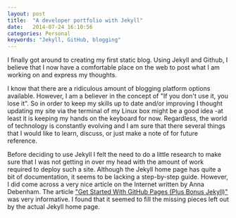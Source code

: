```yaml
---
layout: post
title:  "A developer portfolio with Jekyll"
date:   2014-07-24 16:10:56
categories: Personal
keywords: "Jekyll, GitHub, blogging"
---
```


I finally got around to creating my first static blog. Using Jekyll and Github, I believe that I now have a comfortable place on the web to post what I am working on and express my thoughts. 

I know that there are a ridiculous amount of blogging platform options available. However, I am a believer in the concept of "If you don't use it, you lose it". So in order to keep my skills up to date and/or improving I thought updating my site via the terminal of my Linux box might be a good idea -at least it is keeping my hands on the keyboard for now. Regardless, the world of technology is constantly evolving and I am sure that there several things that I would like to learn, discuss, or just make a note of for future reference. 

Before deciding to use Jekyll I felt the need to do a little research to make sure that I was not getting in over my head with the amount of work required to deploy such a site. Although the Jekyll home page has quite a bit of documentation, it seems to be lacking a step-by-step guide. However, I did come across a very nice article on the Internet written by Anna Debenham. The article ["Get Started With GitHub Pages (Plus Bonus Jekyll)"](http://24ways.org/2013/get-started-with-github-pages/) was very informative. I found that it seemed to fill the missing pieces left out by the actual Jekyll home page. 
